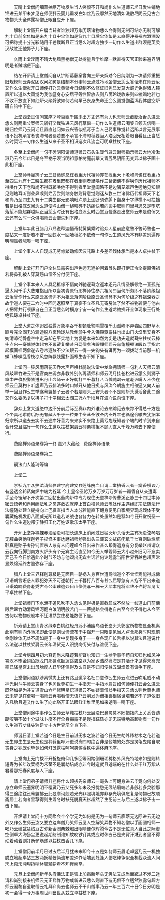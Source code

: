 <!-- { "loadSidebar": true } -->
　　天晴上堂僧问细草抽芽万物发生当人笑颜不开和尚作么生道师云旭日发生铺地锦进云某甲未梦见在师便打云婴儿垂发白如丝乃云廓然天地清如洗散尽阴云见古台物物头头全体露衲僧正眼自应开下座。

　　解制上堂豁开户牖当轩者谁独超万象历落诸物恁么会得则无制可结亦无制可解九十日前全体如是来九十日中全体如是住九十日后全体如是去直得净裸裸赤洒洒没可把称提十分光彩随用千差截断且正当恁么时超方独步一句作么生道出群须是英灵汉敌胜还他狮子儿下座。

　　久雨上堂淫雨不晴大地黯黑衲僧无处抟量且学维摩一默直待天官正验来遍界明明是者贼咄便下座。

　　结冬开炉请上堂僧问自从铲断葛藤窠曾向三炉亲煆过今日纯刚为一块请师重振旧规模师云弄泥团汉问如何是结制本分事师云点过冷地坐僧云恁么答话未在师云汝又作么生僧拟开口师便打乃云黄檗今日结制不依修证旧例显发莫大威光免得诸人钝置所以道以大圆觉为我伽蓝身心安居平等性智放去则八面玲珑收来则四棱蹋地若也不收不放直下如红炉火聚将欲如何若何早已丧身失命还会么圆觉伽蓝浑我体虚空炉鞴自镕中下座。

　　上堂西堂亘信问宝座才登百匝千围未出方丈还有为人也无师云截断汝舌头进云恁么则两重公案师云斩钉又截铁进云风行草偃一句作么生道师云阇黎自领去信喝一喝归位师乃云问话且置直饶问如云兴答似瓶泻于当人己躬事殊觉转远所以言无展事语不投机承言者丧滞句者迷若要不承言不滞句秪要当人略回光相着眼自看且正当恁么时契证一句作么生道从来千圣不相识造次凡流岂可明卓拄杖下座。

　　冬至上堂僧问一句不涉阴阳请师道师云石头生暖气进云谢师指示师云大地冷湫湫乃云今年此日是冬至衲子须当明祖意柏树庭前翠又青历尽阴阳无变异以拂子画十此相下座。

　　上堂师蓦竖拂子云三世诸佛总在者里历代祖师亦在者里天下老和尚也在者里乃至四生九有十二髅生都在者里既都在者里则者里唤作三世诸佛不得唤作历代祖师不得唤作天下老和尚不得既都唤他不得则者里堂皇阔略不是边隅笼罩声色迥绝见知眼见则瞎耳听则聋鼻嗅则烂舌尝则缩身触则背意觉则迷从教三世诸佛历代祖师天下老和尚乃至四生九有十二类生都无影响毗卢顶上坐卧须弥脚下翻身十字纵横不可拦挡若是出格底汉闻恁么道便与山僧一槌粉碎不妨痛快若向言中取则句里寻思又是堕坑落堑不能超群越队正当恁么时还有出格底汉么时西堂亘信遂走出堂师云未是俊俏又云还有么时一众俱喝师云山僧失利下座。

　　上堂年年此日腊月八尽说释迦悟奇特黄檗乘时验众人星前底意瞥不瞥苟瞥也一度拈来一度新若不瞥一回饮水一回噎秪如不依倚一句作么生道风光本有非差别遍界明明是者贼喝一喝下座。

　　上堂个事人人自现成无劳肯綮动修因波吒路上多差互觌体承当是本人卓拄杖下座。

　　解制上堂打开门户全体显露突出声色迥无遮护问着当头即打伊正令全提超佛祖若将鼻孔被人穿莫怨山僧不分付便下座。

　　上堂个事本来人人具足秪缘不悟向外驰逐蓦念返本还元凡情圣解顿绝一亘孤光逼太阿千手大悲难指目所以当初青原行思禅师往参六祖问曰当何所务即不落阶级祖云汝曾作什么来原云圣谛亦不为祖云落何阶级原云圣谛尚不为何阶级之有祖深器之故学道人要在二六时中回光返照至于真妄不立圣凡无寄脱体了然不被物转便与他古人把臂共行顿繇自在且正当恁么时横身宇宙一句作么生道龙袖拂开全体现象王行处绝狐踪卓拄杖下座。

　　上堂大道之体迥然独露万象平吞千机顿赴譬喻雪覆千山孤峰不异春回四野草木匪亏完全固无沁漏透脱八面玲珑从教倒骑牛兮入佛殿驱露柱也出山门火焰里安身不妨清凉彻骨虚空中走马却在平实地上为复是本来如然为复是功夫造就蓦拈拄杖云棒头点出一毫端脱体超方不覆藏复举昔日两僧参法眼禅师师云乌龟撞壁法眼以手指帘起模画样两僧遂去卷帘逐块不少法眼云一得一失钩头有饵再为一颂拨动当前那一机蝶飞蜂噪乱香枝凉风忽阵飘残露扑面寒生杳不知下座。

　　上堂问一腔风雨落花天乔木声声唤杜鹃说法堂中龙象拥请师一句利人天师云清风敲翠竹进云不是官商曲调亦非教外别传再请师和师云明月挂苍松进云恁么则狮子窟中产俊猊鸑鷟迸出丹山穴师云正好朝打三千暮打八百僧随喝云这老汉瞒人不少在师云且莫杓卜听虚声乃云佛法多时口懒开从他日炙与风吹今朝施主相催逼又向人前举一回且作么生举遂蓦竖拂子云者个若是则头上安头者个不是则斩头觅活舍此二途又作么委悉复以拂子打十字相云太湖三万六千顷月在波心说向谁下座。

　　辞众上堂大道绝中边不分前后际至真非内外谁论去来踪觅去来踪不得总十方是个坐具地求前后际无有藏大千于一粒粟中全此全彼全内全外来也循途合辙去犹据本归宗所以道去去实不去途中好善为来来实不来路上莫亏危既知者个端的时节到来自合开交且临行一句作么生道以拄杖架肩云楖栗横担不顾人直入千峰万峰去下座便行。

　　费隐禅师语录卷第一终
嘉兴大藏经　费隐禅师语录


　　费隐禅师语录卷第二

　　嗣法门人隆琦等编

　　上堂二

　　崇祯九年众护法请师住建宁府建安县莲峰院当日请上堂拈香云者一瓣香横该万有竖透金轮爇向炉中端为祝延
今上皇帝圣躬万岁万岁万万岁者一瓣香自从亲遭毒手至今锯解不开次第二回拈出爇向炉中专为现住天童禅寺传曹溪正脉三十四世本师密云悟老和尚用酬法乳之恩遂敛衣就座上首白椎竟师云随处作主遇缘即宗法随法行法幢随处建立提持向上巴鼻直指当人本分若能直下翻身便见自家境界现成觌体不受囊藏施机发用八面威光所以道若论战也各各力在转处虽然如是秪如今日开堂祝圣一句作么生道边邦宁静归王化万姓讴歌乐太平下座。

　　开炉上堂净裸裸赤洒洒没可把长连床上消闲过日猛火炉头话无主宾抚没弦琴唱无腔曲笑他释迦老子捏怪多事达磨祖师勉强出头三藏玄文拭疮疣纸千七百则破烂草鞋真是贻子害孙钝置杀人忽有人问莲峰今日出来作甚么即得退身有分复举赵州谓众云我向行脚到南方火炉头有个无宾主话直至如今无人举着师云大小赵州旧习不忘卖弄己丑今日恰遇此个时节不妨与他颂出无宾主话若何论觌露当阳世界吞越色超声常显焕绵延终古逾弥存下座。

　　腊八上堂三界释迦尊极是无面目一朝祸入身百世遭骂咄道个不曾悟焉能得成佛汉语胡言诳惑人罪犯弥天不可述朝打三千暮打八百有甚么屈辱忽有人抱不平出来道且谩喃喃费隐老秃古今公案难逃众目山僧便与一棒云太平本是将军致不许将军见太平卓拄杖下座。

　　上堂祖师门下水泄不通风吹不入恁么见得极是直截其或不然放一线道山门前佛殿后翠竹动清风锦河翻白浪明明般若门一一菩提路会得也自古至今会不得也从今至古何以物物般般本不迁湛然尝住曷能数便下座。

　　祈寿请上堂山青水绿李白桃红轻舟泛小浦幽鸟语长空头头彰宝所物物显全机离此别有则向外驰求即此便是则世谛流布于中豁开一只眼便见当人卢舍那身时时现前金刚妙体无处不周如是于一身中复现多身于一一身各现广长舌相以说其法且道说什么法遂以拄杖架肩云长年滞货无人识挑向街头付与谁便下座。

　　上堂今朝四月初六释迦尚未降迹若能瞥尔知归一生参学事毕苟自知归也如凤冲霄汉不堕金网鱼跃龙门那遭点额逍遥碧空以为家乡浩然沧海是其活计才见得未离兜率已降皇宫未出母胎度人已毕还信得及么自是不归归便得五湖烟景有谁争下座。

　　上堂僧问语默涉离微向上还有路且道净名杜口意作么生师云点进云吹毛威不动神光射斗牛师云丧身了也问世尊初生一手指天一手指地意旨如何师便打云会么进云既然如是为甚又道雪山六年睹明星悟道师云不妨疑着僧以手指天云恁么则世尊也师云未梦见在僧喝一喝师云再喝看僧无语乃云削发为僧相善根宿世培若还不了道依旧入凡胎且道又作么生了向此豁开正法眼红尘堆里见如来遂喝一喝下座。

　　上堂僧问途中事作么生师云草鞋拄杖乃云展没巴鼻句莫不罔措拨向上关悉皆踌蹰咬嚼不破十分滋味卜度不行全身揭露不是谩指踪繇亦非无端特地高超物表一句作么生道万丈峰头独足立十方世界示全身下座。

　　师诞日请上堂若道今日是生日前湛无水之波若道今日无生劫外糁枯木之花若道无生即生生是无生也是秤锤里呷汁更说离四句绝百非是他端的处亦是灵龟曳尾自取丧身之兆既尔毕竟如何灯笼露柱呵呵笑惊得铁牛遍体麻下座。

　　上堂向上无门拨不开折旋俯仰几多回等闲踏倒珊瑚树格外风光特地来如是则转短寿为长年改粟柄为禾茎不是曩劫培成亦非今时造就且道端的在什么处千红万紫从君看那把春风度与人下座。

　　请上堂问弟子请师升座将什么超拔先亲师云一毫头上可翻身进云毕竟向何处安身立命师云遍界明明不覆藏乃云父死多年未及报忧愁无限结眉端若非般若多灵验那得三途绝往还蓦竖拂云此是摩诃般若光光非照境境亦非存光境俱忘复是何物已故顺斋居士若向者里荐得则生着冬时袄死脱夏天衫超然了生死前三与后三遂以拂子击一击下座。

　　开炉请上堂问十方同聚会个个学无为如何是无为一句师云廓落无边际进云无边外又作么生师云汝又要立边岸僧乃笑师云见人空解笑弄物不知名僧以手画圆相师一喝乃云破盆猛焰亘古弥新金圈栗棘煆出眼睛便尔辉腾今古不是无位真人当此之际虚空倒卓大海扬尘更说起期结制谁知蚊咬铁钉其或应时休去已是夹背汗淋到者里不得动着动着则打断驴筋遂以拄杖击香几下座。

　　上堂僧问前半月已过去后半月犹未来即今十五是如何师云眉毛卓竖乃云一机独脱立地超卓拈三放两妖精伎俩流布差殊作话端到处逢人便吃棒争似全机截众流人间天上更无两明指破休魍魉拶着不知劈面掌。

　　元旦上堂僧问新年头有佛法正是雪上加霜新年头无佛法又成当面蹉过不涉二途请和尚别接来机师云元正启祚万物咸新进云恁么则直下有无俱不立迥然独露句超方师云阇黎自道取僧云礼拜和尚去也师云不干山僧事乃云一年三百六十日今日分明是初一会得一兮万事周世间出世从兹立卓拄杖下座。

